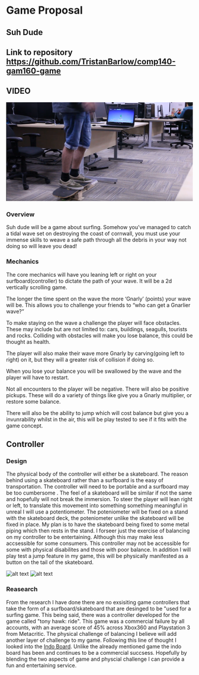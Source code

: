 ﻿# **Game Proposal**

## **Suh Dude**

## **Link to repository** https://github.com/TristanBarlow/comp140-gam160-game

## **VIDEO**
[![IMAGE ALT TEXT HERE](https://github.com/TristanBarlow/comp140-gam160-game/blob/master/suhdud.PNG)](https://www.youtube.com/watch?v=PSkrvWkLxbw)


### **Overview**
Suh dude will be a game about surfing. Somehow you’ve managed to catch a tidal wave set on destroying the coast of cornwall, you must use your immense skills to weave a safe path through all the debris in your way not doing so will leave you dead!

### **Mechanics**
The core mechanics will have you leaning left or right on your surfboard(controller) to dictate the path of your wave. It will be a 2d vertically scrolling game.

The longer the time spent on the wave the more ‘Gnarly’ (points) your wave will be. This allows  you to challenge your friends to “who can get a Gnarlier wave?” 

To make staying on the wave a challenge the player will face obstacles. These may include but are not limited to: cars, buildings, seagulls, tourists and rocks.  Colliding with obstacles will make you lose balance, this could be thought as health. 

The player will also make their wave more Gnarly by carving(going left to right) on it, but they will a greater risk of collision if doing so.

When you lose your balance you will be swallowed by the wave and the player will have to restart.

Not all encounters to the player will be negative. There will also be positive pickups. These will do a variety of things like give you a Gnarly multiplier, or restore some balance.

There will also be the ability to jump which will cost balance but give you a invunrability whilst in the air, this will be play tested to see if it fits with the game concept.

## **Controller**

### **Design**
The physical body of the controller will either be a skateboard. The reason behind using a skateboard rather than a surfboard is the easy of transportation. The controller will need to be portable and a surfboard may be too cumbersome . The feel of a skateboard will be similar if not the same and hopefully will not break the immersion. To steer the player will lean right or left, to translate this movement into something something meaningful in unreal I will use a potentiometer. The poteniometer will be fixed on a stand with the skateboard deck, the poteniometer unlike the skateboard will be fixed in place. My plan is to have the skateboard being fixed to some metal piping which then rests in the stand. I forseer just the exercise of balancing on my controller to be entertaining. Although this may make less accsessible for some consumers. This controller may not be accessible for some with physical disabilites and those with poor balance. In addition I will play test a jump feature in my game, this will be physically manifested as a button on the tail of the skateboard. 

![alt text](https://github.com/TristanBarlow/comp140-gam160-game/blob/master/skateboardDesign.png)
![alt text](https://github.com/TristanBarlow/comp140-gam160-game/blob/master/Controller%20Base.png)

### **Reasearch**
From the research I have done there are no exsisiting game controllers that take the form of a surfboard/skateboard that are desinged to be "used for a surfing game. This being said, there was a controller developed for the game called "tony hawk: ride". This game was a commercial failure by all accounts, with an average score of 45% across Xbox360 and Playstation 3 from Metacritic.
The physical challenge of balancing I believe will add another layer of challenge to my game. Following this line of thought I looked into the [Indo Board](http://indoboard.eu/en/). Unlike the already mentioned game the indo board has been and continues to be a commercial succsess. Hopefully by blending the two aspects of game and physcial challenge I can provide a fun and entertaining service.
